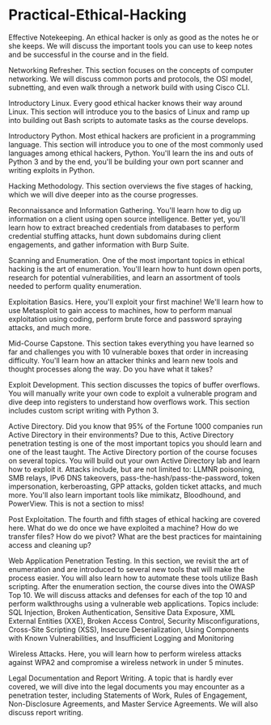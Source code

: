 # Practical-Ethical-Hacking

Effective Notekeeping.  An ethical hacker is only as good as the notes he or she keeps.  We will discuss the important tools you can use to keep notes and be successful in the course and in the field.

Networking Refresher.  This section focuses on the concepts of computer networking.  We will discuss common ports and protocols, the OSI model, subnetting, and even walk through a network build with using Cisco CLI.

Introductory Linux.  Every good ethical hacker knows their way around Linux.  This section will introduce you to the basics of Linux and ramp up into building out Bash scripts to automate tasks as the course develops.

Introductory Python.  Most ethical hackers are proficient in a programming language.  This section will introduce you to one of the most commonly used languages among ethical hackers, Python.  You'll learn the ins and outs of Python 3 and by the end, you'll be building your own port scanner and writing exploits in Python.

Hacking Methodology. This section overviews the five stages of hacking, which we will dive deeper into as the course progresses.

Reconnaissance and Information Gathering.  You'll learn how to dig up information on a client using open source intelligence.  Better yet, you'll learn how to extract breached credentials from databases to perform credential stuffing attacks, hunt down subdomains during client engagements, and gather information with Burp Suite.

Scanning and Enumeration.  One of the most important topics in ethical hacking is the art of enumeration.  You'll learn how to hunt down open ports, research for potential vulnerabilities, and learn an assortment of tools needed to perform quality enumeration.

Exploitation Basics.  Here, you'll exploit your first machine!  We'll learn how to use Metasploit to gain access to machines, how to perform manual exploitation using coding, perform brute force and password spraying attacks, and much more.

Mid-Course Capstone.  This section takes everything you have learned so far and challenges you with 10 vulnerable boxes that order in increasing difficulty.  You'll learn how an attacker thinks and learn new tools and thought processes along the way.  Do you have what it takes?

Exploit Development.  This section discusses the topics of buffer overflows.  You will manually write your own code to exploit a vulnerable program and dive deep into registers to understand how overflows work.  This section includes custom script writing with Python 3.

Active Directory.  Did you know that 95% of the Fortune 1000 companies run Active Directory in their environments?  Due to this, Active Directory penetration testing is one of the most important topics you should learn and one of the least taught.  The Active Directory portion of the course focuses on several topics.  You will build out your own Active Directory lab and learn how to exploit it.  Attacks include, but are not limited to: LLMNR poisoning, SMB relays, IPv6 DNS takeovers, pass-the-hash/pass-the-password, token impersonation, kerberoasting, GPP attacks, golden ticket attacks, and much more.  You'll also learn important tools like mimikatz, Bloodhound, and PowerView.  This is not a section to miss!

Post Exploitation.  The fourth and fifth stages of ethical hacking are covered here.  What do we do once we have exploited a machine?  How do we transfer files?  How do we pivot?  What are the best practices for maintaining access and cleaning up?

Web Application Penetration Testing.  In this section, we revisit the art of enumeration and are introduced to several new tools that will make the process easier.  You will also learn how to automate these tools utilize Bash scripting.  After the enumeration section, the course dives into the OWASP Top 10.  We will discuss attacks and defenses for each of the top 10 and perform walkthroughs using a vulnerable web applications.  Topics include: SQL Injection, Broken Authentication, Sensitive Data Exposure, XML External Entities (XXE), Broken Access Control, Security Misconfigurations, Cross-Site Scripting (XSS), Insecure Deserialization, Using Components with Known Vulnerabilities, and Insufficient Logging and Monitoring

Wireless Attacks.  Here, you will learn how to perform wireless attacks against WPA2 and compromise a wireless network in under 5 minutes.

Legal Documentation and Report Writing.  A topic that is hardly ever covered, we will dive into the legal documents you may encounter as a penetration tester, including Statements of Work, Rules of Engagement, Non-Disclosure Agreements, and Master Service Agreements.  We will also discuss report writing.  
